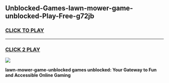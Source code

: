 
## Unblocked-Games-lawn-mower-game-unblocked-Play-Free-g72jb
<h3>
<a href="https://premium76.site?title=lawn-mower-game-unblocked&ref=19M">CLICK TO PLAY</a></h3>
<hr>

<h3>
<a href="https://premium76.site?title=lawn-mower-game-unblocked&ref=19M">CLICK 2 PLAY</a>
  
</h3>

<a href="https://premium76.site?title=lawn-mower-game-unblocked&ref=19M"><img src="https://clearcache.store/games.png"></a>


**lawn-mower-game-unblocked games unblocked: Your Gateway to Fun and Accessible Online Gaming**
